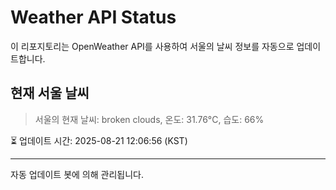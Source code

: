 
# Weather API Status

이 리포지토리는 OpenWeather API를 사용하여 서울의 날씨 정보를 자동으로 업데이트합니다.

## 현재 서울 날씨
> 서울의 현재 날씨: broken clouds, 온도: 31.76°C, 습도: 66%

⏳ 업데이트 시간: 2025-08-21 12:06:56 (KST)

---
자동 업데이트 봇에 의해 관리됩니다.
